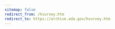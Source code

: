 ```yaml
---
sitemap: false 
redirect_from: /hsurvey.htm 
redirect_to: https://archive.ada.gov/hsurvey.htm 
---
```

